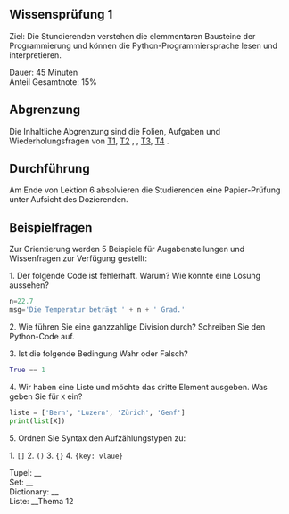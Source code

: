 ## Wissensprüfung 1

Ziel: Die Stundierenden verstehen die elemmentaren Bausteine der Programmierung und können die Python-Programmiersprache lesen und interpretieren.

Dauer: 45 Minuten\
Anteil Gesamtnote: 15%

## Abgrenzung

Die Inhaltliche Abgrenzung sind die Folien, Aufgaben und Wiederholungsfragen von [T1](topic-1/README.md), [T2](topic-2/README.md) , , [T3](topic-3/README.md), [T4](topic-4/README.md) .

## Durchführung

Am Ende von Lektion 6 absolvieren die Studierenden eine Papier-Prüfung unter Aufsicht des Dozierenden.

## Beispielfragen

Zur Orientierung werden 5 Beispiele für Augabenstellungen und Wissenfragen zur Verfügung gestellt:

1\. Der folgende Code ist fehlerhaft. Warum? Wie könnte eine Lösung aussehen?

```python
n=22.7
msg='Die Temperatur beträgt ' + n + ' Grad.'
```

2\. Wie führen Sie eine ganzzahlige Division durch? Schreiben Sie den Python-Code auf.

3\. Ist die folgende Bedingung Wahr oder Falsch?

```python
True == 1
```

4\. Wir haben eine Liste und möchte das dritte Element ausgeben. Was geben Sie für `X` ein?

```python
liste = ['Bern', 'Luzern', 'Zürich', 'Genf']
print(list[X])
```

5\. Ordnen Sie Syntax den Aufzählungstypen zu:

1\. `[]` 2. `()` 3. `{}` 4. `{key: vlaue}`

Tupel: \_\_\
Set:  \_\_\
Dictionary:  \_\_\
Liste:  \_\_Thema 12